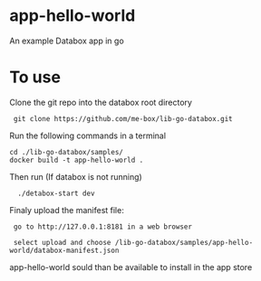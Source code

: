 # app-hello-world

An example Databox app in go

# To use 

Clone the git repo into the databox root directory 

     git clone https://github.com/me-box/lib-go-databox.git

Run the following commands in a terminal 

```
cd ./lib-go-databox/samples/
docker build -t app-hello-world .
```
    
 Then run (If databox is not running)
 
      ./detabox-start dev 
      

Finaly upload the manifest file:
 
     go to http://127.0.0.1:8181 in a web browser
     
     select upload and choose /lib-go-databox/samples/app-hello-world/databox-manifest.json
     
     
 app-hello-world sould than be available to install in the app store 
   
